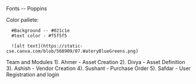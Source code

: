 Fonts -- Poppins

Color pallete:
  
      #Background -- #021c1e
      #text color - #f5f5f5
      
      ![alt text](https://static-cse.canva.com/blob/568909/07.WateryBlueGreens.png)

  
  Team and Modules
    1). Ahmer - Asset Creation
    2). Divya - Asset Definition
    3). Ashish - Vendor Creation
    4). Sushant - Purchase Order
    5). Safdar - User Registration and login
